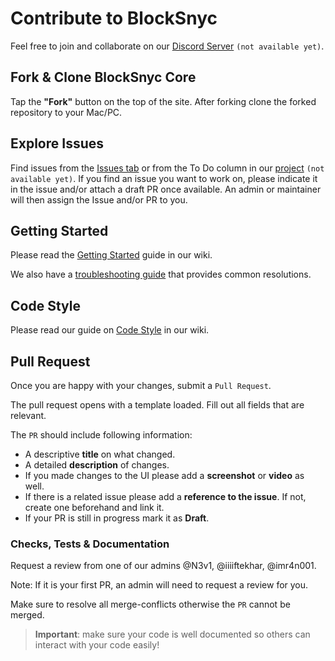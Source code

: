 # Contribute to BlockSnyc

Feel free to join and collaborate on our [Discord Server]() `(not available yet)`.

## Fork & Clone BlockSnyc Core

Tap the **"Fork"** button on the top of the site. After forking clone the forked repository to your Mac/PC.

## Explore Issues

Find issues from the [Issues tab](https://github.com/BlockSyncHQ/blocksync/issues) or from the To Do column in our [project]() `(not available yet)`. If you find an issue you want to work on, please indicate it in the issue and/or attach a draft PR once available. An admin or maintainer will then assign the Issue and/or PR to you.

## Getting Started

Please read the [Getting Started]() guide in our wiki.

We also have a [troubleshooting guide]() that provides common resolutions.

## Code Style

Please read our guide on [Code Style]() in our wiki.

## Pull Request

Once you are happy with your changes, submit a `Pull Request`.

The pull request opens with a template loaded. Fill out all fields that are relevant.

The `PR` should include following information:
* A descriptive **title** on what changed.
* A detailed **description** of changes.
* If you made changes to the UI please add a **screenshot** or **video** as well.
* If there is a related issue please add a **reference to the issue**. If not, create one beforehand and link it.
* If your PR is still in progress mark it as **Draft**.

### Checks, Tests & Documentation

Request a review from one of our admins @N3v1, @iiiiftekhar, @imr4n001.

Note: If it is your first PR, an admin will need to request a review for you.

Make sure to resolve all merge-conflicts otherwise the `PR` cannot be merged.

> **Important**: make sure your code is well documented so others can interact with your code easily!
